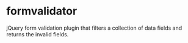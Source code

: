 # formvalidator
jQuery form validation plugin that filters a collection of data fields and returns the invalid fields.
